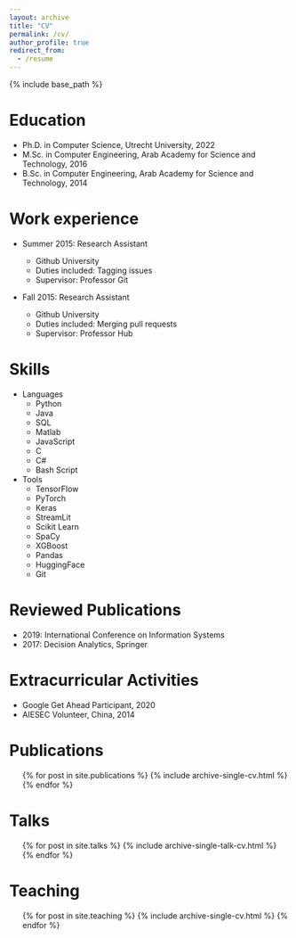 ```yaml
---
layout: archive
title: "CV"
permalink: /cv/
author_profile: true
redirect_from:
  - /resume
---
```


{% include base_path %}

Education
======
* Ph.D. in Computer Science, Utrecht University, 2022
* M.Sc. in Computer Engineering, Arab Academy for Science and Technology, 2016
* B.Sc. in Computer Engineering, Arab Academy for Science and Technology, 2014

Work experience
======
* Summer 2015: Research Assistant
  * Github University
  * Duties included: Tagging issues
  * Supervisor: Professor Git

* Fall 2015: Research Assistant
  * Github University
  * Duties included: Merging pull requests
  * Supervisor: Professor Hub
  
Skills
======
* Languages
  * Python
  * Java
  * SQL
  * Matlab
  * JavaScript
  * C
  * C#
  * Bash Script
* Tools
  * TensorFlow
  * PyTorch
  * Keras
  * StreamLit
  * Scikit Learn
  * SpaCy
  * XGBoost
  * Pandas
  * HuggingFace
  * Git

Reviewed Publications
======
* 2019: International Conference on Information Systems
* 2017: Decision Analytics, Springer

Extracurricular Activities
======
* Google Get Ahead Participant, 2020
* AIESEC Volunteer, China, 2014

Publications
======
  <ul>{% for post in site.publications %}
    {% include archive-single-cv.html %}
  {% endfor %}</ul>
  
Talks
======
  <ul>{% for post in site.talks %}
    {% include archive-single-talk-cv.html %}
  {% endfor %}</ul>
  
Teaching
======
  <ul>{% for post in site.teaching %}
    {% include archive-single-cv.html %}
  {% endfor %}</ul>
